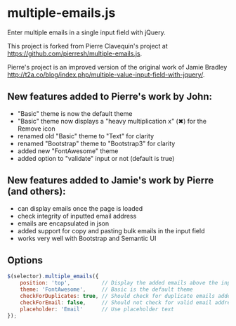 multiple-emails.js
==================

Enter multiple emails in a single input field with jQuery.

This project is forked from Pierre Clavequin's project at https://github.com/pierresh/multiple-emails.js.

Pierre's project is an improved version of the original work of Jamie Bradley http://t2a.co/blog/index.php/multiple-value-input-field-with-jquery/.

## New features added to Pierre's work by John:

- "Basic" theme is now the default theme
- "Basic" theme now displays a "heavy multiplication x" (&#10006;) for the Remove icon
- renamed old "Basic" theme to "Text" for clarity
- renamed "Bootstrap" theme to "Bootstrap3" for clarity
- added new "FontAwesome" theme
- added option to "validate" input or not (default is true)

## New features added to Jamie's work by Pierre (and others):

- can display emails once the page is loaded
- check integrity of inputted email address
- emails are encapsulated in json
- added support for copy and pasting bulk emails in the input field
- works very well with Bootstrap and Semantic UI

## Options

```javascript
$(selector).multiple_emails({
    position: 'top',          // Display the added emails above the input
    theme: 'FontAwesome',     // Basic is the default theme
    checkForDuplicates: true, // Should check for duplicate emails added
    checkForEmail: false,     // Should not check for valid email address format
    placeholder: 'Email'      // Use placeholder text
});
```
